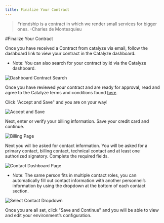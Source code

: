 ```yaml
---
title: Finalize Your Contract
---
```


> Friendship is a contract in which we render small services for bigger ones.
-Charles de Montesquieu

#Finalize Your Contract

Once you have received a Contract from catalyze via email, follow the dashboard link to view your contract in the Catalyze dashboard.  

* Note: You can also search for your contract by id via the Catalyze dashboard.

![Dashboard Contract Search ](http://cdn2.dropmark.com/85294/d9fcd48ed0378b8052a8be121098e50a14427095/Screen%20Shot%202015-06-01%20at%209.24.07%20AM.png)

Once you have reviewed your contract and are ready for approval, read and agree to the Catalyze terms and conditions found [here](https://legal.catalyze.io/).  

Click "Accept and Save" and you are on your way!

![Accept and Save](http://cdn2.dropmark.com/85294/542affa48c24cb4fd80aa10b8e72cde2c97aedcc/Screen%20Shot%202015-06-01%20at%209.25.09%20AM.png)

Next, enter or verify your billing information. Save your credit card and continue.
 
![Billing Page](http://cdn2.dropmark.com/85294/260b287fab5ce5c7d2f9f0f7ab5fe16f85456117/Screen%20Shot%202015-06-01%20at%209.27.10%20AM.png)

Next you will be asked for contact information. You will be asked for a primary contact, billing contact, technical contact and at least one authorized signatory. Complete the required fields.

![Contact Dashboard Page](http://cdn2.dropmark.com/85294/062a3ec135ab6795fe95abbae42378356e05867f/Screen%20Shot%202015-06-01%20at%209.29.10%20AM.png)

* Note: The same person fits in multiple contact roles, you can automatically fill out contact information with another personnel’s information by using the dropdown at the bottom of each contact section. 

![Select Contact Dropdown](http://cdn2.dropmark.com/85294/1dcfb13d02cfb400f1b8bb26c9be91954f294719/Screen%20Shot%202015-06-01%20at%209.29.31%20AM.png)

Once you are all set, click "Save and Continue" and you will be able to view and edit your environment’s configuration. 

